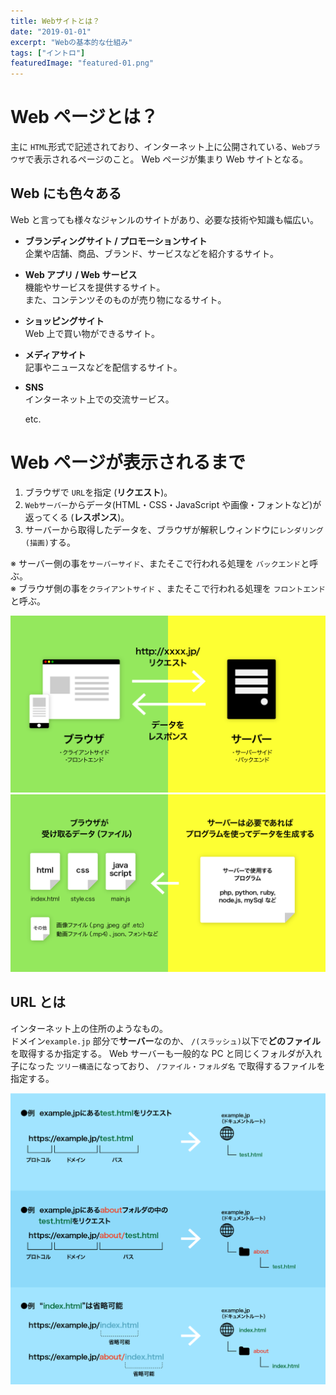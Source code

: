 ```yaml
---
title: Webサイトとは？
date: "2019-01-01"
excerpt: "Webの基本的な仕組み"
tags: ["イントロ"]
featuredImage: "featured-01.png"
---
```


# Web ページとは？

主に `HTML`形式で記述されており、インターネット上に公開されている、`Webブラウザ`で表示されるページのこと。
Web ページが集まり Web サイトとなる。

## Web にも色々ある

Web と言っても様々なジャンルのサイトがあり、必要な技術や知識も幅広い。

- **ブランディングサイト / プロモーションサイト**  
  企業や店舗、商品、ブランド、サービスなどを紹介するサイト。
- **Web アプリ / Web サービス**  
  機能やサービスを提供するサイト。  
  また、コンテンツそのものが売り物になるサイト。
- **ショッピングサイト**  
  Web 上で買い物ができるサイト。
- **メディアサイト**  
  記事やニュースなどを配信するサイト。
- **SNS**  
   インターネット上での交流サービス。

  etc.

# Web ページが表示されるまで

1. ブラウザで `URL`を指定 (**リクエスト**)。
1. `Webサーバー`からデータ(HTML・CSS・JavaScript や画像・フォントなど)が返ってくる (**レスポンス**)。
1. サーバーから取得したデータを、ブラウザが解釈しウィンドウに`レンダリング(描画)`する。

※ サーバー側の事を`サーバーサイド`、またそこで行われる処理を `バックエンド`と呼ぶ。  
※ ブラウザ側の事を`クライアントサイド` 、またそこで行われる処理を `フロントエンド`と呼ぶ。

![Webページ](./fig_01_01.png) ![Webページ2](./fig_01_02.png)

## URL とは

インターネット上の住所のようなもの。  
ドメイン`example.jp` 部分で**サーバー**なのか、 `/(スラッシュ)`以下で**どのファイル**を取得するか指定する。
Web サーバーも一般的な PC と同じくフォルダが入れ子になった `ツリー構造`になっており、 `/ファイル・フォルダ名` で取得するファイルを指定する。

![URLとは](./fig_01_03.png)
